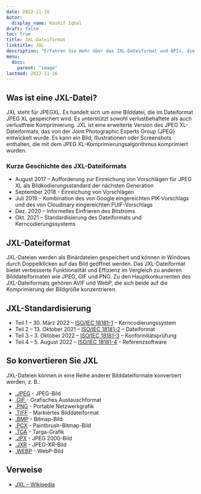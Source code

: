 ```yaml
---
date: 2022-11-16
Autor:
  display_name: Kashif Iqbal
draft: false
toc: true
title: JXL-Dateiformat
linktitle: JXL
description: "Erfahren Sie mehr über das JXL-Dateiformat und APIs, die JXL-Dateien erstellen und öffnen können."
menu:
  docs:
    parent: "image"
lastmod: 2022-11-16
---
```


## Was ist eine JXL-Datei?

JXL steht für JPEGXL. Es handelt sich um eine Bilddatei, die im Dateiformat JPEG XL gespeichert wird. Es unterstützt sowohl verlustbehaftete als auch verlustfreie Komprimierung. JXL ist eine erweiterte Version des JPEG XL-Dateiformats, das von der Joint Photographic Experts Group (JPEG) entwickelt wurde. Es kann ein Bild, Illustrationen oder Screenshots enthalten, die mit dem JPEG XL-Komprimierungsalgorithmus komprimiert wurden.

### Kurze Geschichte des JXL-Dateiformats

* August 2017 – Aufforderung zur Einreichung von Vorschlägen für JPEG XL als Bildkodierungsstandard der nächsten Generation
* September 2018 - Einreichung von Vorschlägen
* Juli 2019 – Kombination des von Google eingereichten PIK-Vorschlags und des von Cloudinary eingereichten FUIF-Vorschlags
* Dez. 2020 – Informelles Einfrieren des Bitstroms
* Okt. 2021 – Standardisierung des Dateiformats und Kerncodierungssystems

## JXL-Dateiformat

JXL-Dateien werden als Binärdateien gespeichert und können in Windows durch Doppelklicken auf das Bild geöffnet werden. Das JXL-Dateiformat bietet verbesserte Funktionalität und Effizienz im Vergleich zu anderen Bilddateiformaten wie JPEG, GIF und PNG. Zu den Hauptkonkurrenten des JXL-Dateiformats gehören AVIF und WebP, die sich beide auf die Komprimierung der Bildgröße konzentrieren.

## JXL-Standardisierung

* Teil 1 – 30. März 2022 – [ISO/IEC 18181-1](https://www.iso.org/standard/77977.html) – Kerncodierungssystem
* Teil 2 – 13. Oktober 2021 – [ISO/IEC 18181-2](https://www.iso.org/standard/80617.html) – Dateiformat
* Teil 3 – 3. Oktober 2022 – [ISO/IEC 18181-3](https://www.iso.org/standard/80618.html) – Konformitätsprüfung
* Teil 4 – 5. August 2022 – [ISO/IEC 18181-4](https://www.iso.org/standard/80619.html) – Referenzsoftware

## So konvertieren Sie JXL

JXL-Dateien können in eine Reihe anderer Bilddateiformate konvertiert werden, z. B.:

* [.JPEG](/de/image/jpeg/) - JPEG-Bild
* [.GIF ](/de/image/gif/) - Grafisches Austauschformat
* [.PNG](/de/image/png/) - Portable Netzwerkgrafik
* [.TIFF](/de/image/tiff/) - Markiertes Bilddateiformat
* [.BMP](/de/image/bmp/) - Bitmap-Bild
* [.PCX](/de/image/pcx/) - Paintbrush-Bitmap-Bild
* [.TGA](/de/image/tga/) - Targa-Grafik
* [.JPX](/de/image/jpx/) - JPEG 2000-Bild
* [.JXR](/de/image/jxr/) - JPEG-XR-Bild
* [.WEBP](/de/image/webp/) - WebP-Bild

## Verweise

* [JXL – Wikipedia](https://en.wikipedia.org/wiki/JPEG_XL)

